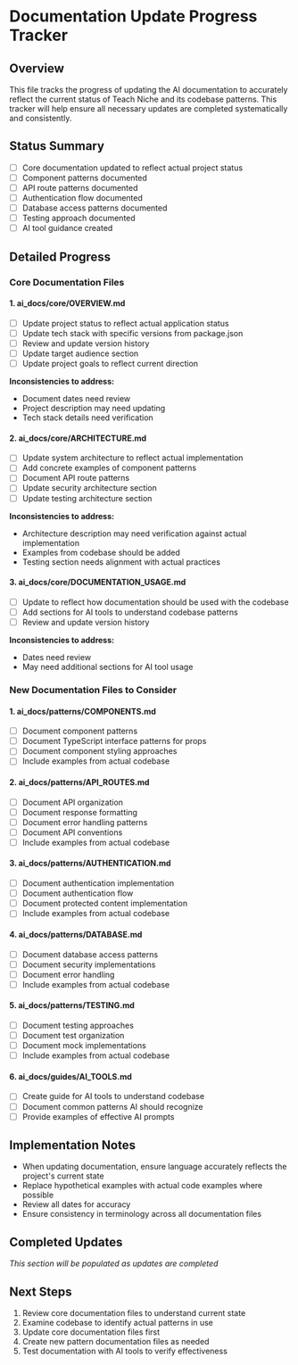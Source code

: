 # Documentation Update Progress Tracker

## Overview
This file tracks the progress of updating the AI documentation to accurately reflect the current status of Teach Niche and its codebase patterns. This tracker will help ensure all necessary updates are completed systematically and consistently.

## Status Summary
- [ ] Core documentation updated to reflect actual project status
- [ ] Component patterns documented
- [ ] API route patterns documented
- [ ] Authentication flow documented
- [ ] Database access patterns documented
- [ ] Testing approach documented
- [ ] AI tool guidance created

## Detailed Progress

### Core Documentation Files

#### 1. ai_docs/core/OVERVIEW.md
- [ ] Update project status to reflect actual application status
- [ ] Update tech stack with specific versions from package.json
- [ ] Review and update version history
- [ ] Update target audience section
- [ ] Update project goals to reflect current direction

**Inconsistencies to address:**
- Document dates need review
- Project description may need updating
- Tech stack details need verification

#### 2. ai_docs/core/ARCHITECTURE.md
- [ ] Update system architecture to reflect actual implementation
- [ ] Add concrete examples of component patterns
- [ ] Document API route patterns
- [ ] Update security architecture section
- [ ] Update testing architecture section

**Inconsistencies to address:**
- Architecture description may need verification against actual implementation
- Examples from codebase should be added
- Testing section needs alignment with actual practices

#### 3. ai_docs/core/DOCUMENTATION_USAGE.md
- [ ] Update to reflect how documentation should be used with the codebase
- [ ] Add sections for AI tools to understand codebase patterns
- [ ] Review and update version history

**Inconsistencies to address:**
- Dates need review
- May need additional sections for AI tool usage

### New Documentation Files to Consider

#### 1. ai_docs/patterns/COMPONENTS.md
- [ ] Document component patterns
- [ ] Document TypeScript interface patterns for props
- [ ] Document component styling approaches
- [ ] Include examples from actual codebase

#### 2. ai_docs/patterns/API_ROUTES.md
- [ ] Document API organization
- [ ] Document response formatting
- [ ] Document error handling patterns
- [ ] Document API conventions
- [ ] Include examples from actual codebase

#### 3. ai_docs/patterns/AUTHENTICATION.md
- [ ] Document authentication implementation
- [ ] Document authentication flow
- [ ] Document protected content implementation
- [ ] Include examples from actual codebase

#### 4. ai_docs/patterns/DATABASE.md
- [ ] Document database access patterns
- [ ] Document security implementations
- [ ] Document error handling
- [ ] Include examples from actual codebase

#### 5. ai_docs/patterns/TESTING.md
- [ ] Document testing approaches
- [ ] Document test organization
- [ ] Document mock implementations
- [ ] Include examples from actual codebase

#### 6. ai_docs/guides/AI_TOOLS.md
- [ ] Create guide for AI tools to understand codebase
- [ ] Document common patterns AI should recognize
- [ ] Provide examples of effective AI prompts

## Implementation Notes
- When updating documentation, ensure language accurately reflects the project's current state
- Replace hypothetical examples with actual code examples where possible
- Review all dates for accuracy
- Ensure consistency in terminology across all documentation files

## Completed Updates
*This section will be populated as updates are completed*

## Next Steps
1. Review core documentation files to understand current state
2. Examine codebase to identify actual patterns in use
3. Update core documentation files first
4. Create new pattern documentation files as needed
5. Test documentation with AI tools to verify effectiveness
